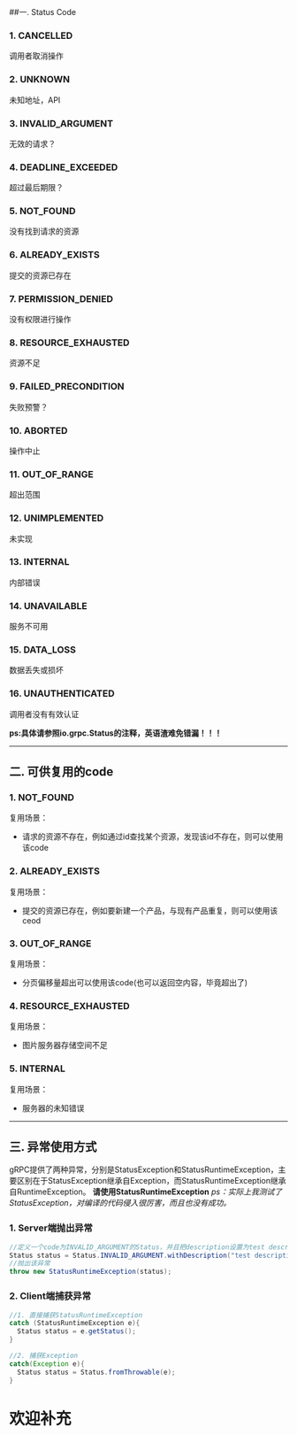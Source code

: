 ##一. Status Code
### 1. CANCELLED
调用者取消操作
### 2. UNKNOWN
未知地址，API
### 3. INVALID_ARGUMENT
无效的请求？
### 4. DEADLINE_EXCEEDED
超过最后期限？
### 5. NOT_FOUND
没有找到请求的资源
### 6. ALREADY_EXISTS
提交的资源已存在
### 7. PERMISSION_DENIED
没有权限进行操作
### 8. RESOURCE_EXHAUSTED
资源不足
### 9. FAILED_PRECONDITION
失败预警？
### 10. ABORTED
操作中止
### 11. OUT_OF_RANGE
超出范围
### 12. UNIMPLEMENTED
未实现
### 13. INTERNAL
内部错误
### 14. UNAVAILABLE
服务不可用
### 15. DATA_LOSS
数据丢失或损坏
### 16. UNAUTHENTICATED
调用者没有有效认证 

**ps:具体请参照io.grpc.Status的注释，英语渣难免错漏！！！**

-------------------

## 二. 可供复用的code
### 1. NOT_FOUND
复用场景：
* 请求的资源不存在，例如通过id查找某个资源，发现该id不存在，则可以使用该code

### 2. ALREADY_EXISTS
复用场景：
* 提交的资源已存在，例如要新建一个产品，与现有产品重复，则可以使用该ceod

### 3. OUT_OF_RANGE
复用场景：
* 分页偏移量超出可以使用该code(也可以返回空内容，毕竟超出了)

### 4. RESOURCE_EXHAUSTED
复用场景：
* 图片服务器存储空间不足

### 5. INTERNAL
复用场景：
* 服务器的未知错误

-------------------

## 三. 异常使用方式
gRPC提供了两种异常，分别是StatusException和StatusRuntimeException，主要区别在于StatusException继承自Exception，而StatusRuntimeException继承自RuntimeException。
**请使用StatusRuntimeException**
_ps：实际上我测试了StatusException，对编译的代码侵入很厉害，而且也没有成功。_
### 1. Server端抛出异常
```JAVA
//定义一个code为INVALID_ARGUMENT的Status，并且把description设置为test description
Status status = Status.INVALID_ARGUMENT.withDescription("test description");
//抛出该异常
throw new StatusRuntimeException(status);
```

### 2. Client端捕获异常
```JAVA
//1. 直接捕获StatusRuntimeException
catch (StatusRuntimeException e){
  Status status = e.getStatus();
}

//2. 捕获Exception
catch(Exception e){
  Status status = Status.fromThrowable(e);
}
```
# 欢迎补充